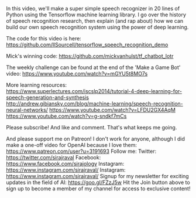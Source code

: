 In this video, we'll make a super simple speech recognizer in 20 lines of Python using the Tensorflow machine learning library. I go over the history of speech recognition research, then explain (and rap about) how we can build our own speech recognition system using the power of deep learning.

The code for this video is here:
https://github.com/llSourcell/tensorflow_speech_recognition_demo

Mick's winning code:
https://github.com/mickvanhulst/tf_chatbot_lotr

The weekly challenge can be found at the end of the 'Make a Game Bot' video:
https://www.youtube.com/watch?v=mGYU5t8MO7s

More learning resources:
https://www.superlectures.com/iscslp2014/tutorial-4-deep-learning-for-speech-generation-and-synthesis
http://andrew.gibiansky.com/blog/machine-learning/speech-recognition-neural-networks/
https://www.youtube.com/watch?v=LFDU2GX4AqM
https://www.youtube.com/watch?v=g-sndkf7mCs

Please subscribe! And like and comment. That's what keeps me going. 

And please support me on Patreon! I don't work for anyone, although I did make a one-off video for OpenAI because I love them:
https://www.patreon.com/user?u=3191693
Follow me:
Twitter: https://twitter.com/sirajraval
Facebook: https://www.facebook.com/sirajology Instagram: https://www.instagram.com/sirajraval/ Instagram: https://www.instagram.com/sirajraval/ 
Signup for my newsletter for exciting updates in the field of AI:
https://goo.gl/FZzJ5w
Hit the Join button above to sign up to become a member of my channel for access to exclusive content!